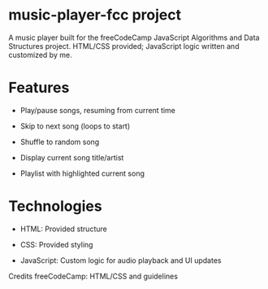 # music-player-fcc project
A music player built for the freeCodeCamp JavaScript Algorithms and Data Structures project. HTML/CSS provided; JavaScript logic written and customized by me.

# Features
- Play/pause songs, resuming from current time

- Skip to next song (loops to start)

- Shuffle to random song

- Display current song title/artist

- Playlist with highlighted current song

# Technologies
- HTML: Provided structure

- CSS: Provided styling

- JavaScript: Custom logic for audio playback and UI updates

Credits
freeCodeCamp: HTML/CSS and guidelines

